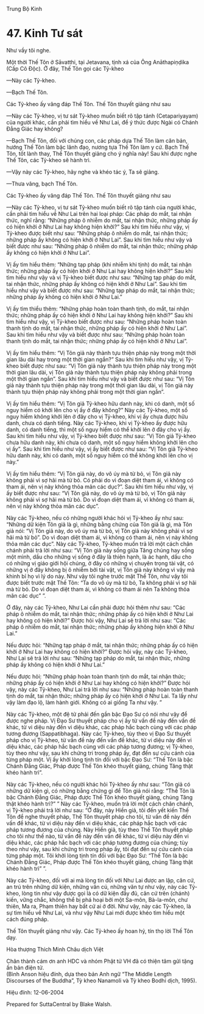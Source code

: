  

Trung Bộ Kinh

# 47\. Kinh Tư sát

Như vầy tôi nghe.

Một thời Thế Tôn ở Sāvatthi, tại Jetavana, tịnh xá của Ông Anāthapiṇḍika (Cấp Cô Ðộc). Ở đây, Thế Tôn gọi các Tỷ-kheo

—Này các Tỷ-kheo.

—Bạch Thế Tôn.

Các Tỷ-kheo ấy vâng đáp Thế Tôn. Thế Tôn thuyết giảng như sau

—Này các Tỷ-kheo, vị tư sát Tỷ-kheo muốn biết rõ tập tánh (Cetapariyayam) của người khác, cần phải tìm hiểu về Như Lai, để ý thức được Ngài có Chánh Ðẳng Giác hay không?

—Bạch Thế Tôn, đối với chúng con, các pháp dựa Thế Tôn làm căn bản, hướng Thế Tôn làm bậc lãnh đạo, nương tựa Thế Tôn làm y cứ. Bạch Thế Tôn, tốt lành thay, Thế Tôn thuyết giảng cho ý nghĩa này! Sau khi được nghe Thế Tôn, các Tỷ-kheo sẽ hành trì.

—Vậy này các Tỷ-kheo, hãy nghe và khéo tác ý, Ta sẽ giảng.

—Thưa vâng, bạch Thế Tôn.

Các Tỷ-kheo ấy vâng đáp Thế Tôn. Thế Tôn thuyết giảng như sau

—Này các Tỷ-kheo, vị tư sát Tỷ-kheo muốn biết rõ tập tánh của người khác, cần phải tìm hiểu về Như Lai trên hai loại pháp: Các pháp do mắt, tai nhận thức, nghĩ rằng: “Những pháp ô nhiễm do mắt, tai nhận thức, những pháp ấy có hiện khởi ở Như Lai hay không hiện khởi?” Sau khi tìm hiểu như vậy, vị Tỷ-kheo được biết như sau: “Những pháp ô nhiễm do mắt, tai nhận thức; những pháp ấy không có hiện khởi ở Như Lai”. Sau khi tìm hiểu như vậy và biết được như sau: “Những pháp ô nhiễm do mắt, tai nhận thức; những pháp ấy không có hiện khởi ở Như Lai”.

Vị ấy tìm hiểu thêm: “Những tạp pháp (khi nhiễm khi tịnh) do mắt, tai nhận thức; những pháp ấy có hiện khởi ở Như Lai hay không hiện khởi?” Sau khi tìm hiểu như vậy và vị Tỷ-kheo biết được như sau: “Những tạp pháp do mắt, tai nhận thức, những pháp ấy không có hiện khởi ở Như Lai”. Sau khi tìm hiểu như vậy và biết được như sau: “Những tạp pháp do mắt, tai nhận thức; những pháp ấy không có hiện khởi ở Như Lai.”

Vị ấy tìm thiểu thêm: “Những pháp hoàn toàn thanh tịnh, do mắt, tai nhận thức; những pháp ấy có hiện khởi ở Như Lai hay không hiện khởi?” Sau khi tìm hiểu như vậy, vị Tỷ-kheo biết được như sau: “Những pháp hoàn toàn thanh tịnh do mắt, tai nhận thức, những pháp ấy có hiện khởi ở Như Lai”. Sau khi tìm hiểu như vậy và biết được như sau: “Những pháp hoàn toàn thanh tịnh do mắt, tai nhận thức; những pháp ấy có hiện khởi ở Như Lai”.

Vị ấy tìm hiểu thêm: “Vị Tôn giả này thành tựu thiện pháp này trong một thời gian lâu dài hay trong một thời gian ngắn?” Sau khi tìm hiểu như vậy, vị Tỷ-kheo biết được như sau: “Vị Tôn giả này thành tựu thiện pháp này trong một thời gian lâu dài, vị Tôn giả này thành tựu thiện pháp này không phải trong một thời gian ngắn”. Sau khi tìm hiểu như vậy và biết được như sau: “Vị Tôn giả này thành tựu thiện pháp này trong một thời gian lâu dài, vị Tôn giả này thành tựu thiện pháp này không phải trong một thời gian ngắn”.

Vị ấy tìm hiểu thêm: “Vị Tôn giả Tỷ-kheo hữu danh này, khi có danh, một số nguy hiểm có khởi lên cho vị ấy ở đây không?” Này các Tỷ-kheo, một số nguy hiểm không khởi lên ở đây cho vị Tỷ-kheo, khi vị ấy chưa được hữu danh, chưa có danh tiếng. Này các Tỷ-kheo, khi vị Tỷ-kheo ấy được hữu danh, có danh tiếng, thì một số nguy hiểm có thể khởi lên ở đây cho vị ấy. Sau khi tìm hiểu như vậy, vị Tỷ-kheo biết được như sau: “Vị Tôn giả Tỷ-kheo chưa hữu danh này, khi chưa có danh, một số nguy hiểm không khởi lên cho vị ấy”. Sau khi tìm hiểu như vậy, vị ấy biết được như sau: “Vị Tôn giả Tỷ-kheo hữu danh này, khi có danh, một số nguy hiểm có thể không khởi lên cho vị này.”

Vị ấy tìm hiểu thêm: “Vị Tôn giả này, do vô úy mà từ bỏ, vị Tôn giả này không phải vì sợ hãi mà từ bỏ. Có phải do vì đoạn diệt tham ái, vì không có tham ái, nên vị này không thỏa mãn các dục?”. Sau khi tìm hiểu như vậy, vị ấy biết được như sau: “Vị Tôn giả này, do vô úy mà từ bỏ, vị Tôn giả này không phải vì sợ hãi mà từ bỏ. Do vì đoạn diệt tham ái, vì không có tham ái, nên vị này không thỏa mãn các dục”.

Này các Tỷ-kheo, nếu có những người khác hỏi vị Tỷ-kheo ấy như sau: “Những dữ kiện Tôn giả là gì, những bằng chứng của Tôn giả là gì, mà Tôn giả nói: “Vị Tôn giả này, do vô úy mà từ bỏ, vị Tôn giả này không phải vì sợ hãi mà từ bỏ”. Do vì đoạn diệt tham ái, vì không có tham ái, nên vị này không thỏa mãn các dục”. Này các Tỷ-kheo, Tỷ-kheo muốn trả lời một cách chân chánh phải trả lời như sau: “Vị Tôn giả này sống giữa Tăng chúng hay sống một mình, dầu cho những vị sống ở đây là thiện hạnh, là ác hạnh, dầu cho có những vị giáo giới hội chúng, ở đây có những vị chuyên trọng tài vật, có những vị ở đây không bị ô nhiễm bởi tài vật, vị Tôn giả này không vì vậy mà khinh bỉ họ vì lý do này. Như vậy tôi nghe trước mặt Thế Tôn, như vậy tôi được biết trước mặt Thế Tôn: “Ta do vô úy mà từ bỏ, Ta không phải vì sợ hãi mà từ bỏ. Do vì đoạn diệt tham ái, vì không có tham ái nên Ta không thỏa mãn các dục” ”.

Ở đây, này các Tỷ-kheo, Như Lai cần phải được hỏi thêm như sau: “Các pháp ô nhiễm do mắt, tai nhận thức; những pháp ấy có hiện khởi ở Như Lai hay không có hiện khởi?” Ðược hỏi vậy, Như Lai sẽ trả lời như sau: “Các pháp ô nhiễm do mắt, tai nhận thức; những pháp ấy không hiện khởi ở Như Lai.”

Nếu được hỏi: “Những tạp pháp ở mắt, tai nhận thức; những pháp ấy có hiện khởi ở Như Lai hay không có hiện khởi?” Ðược hỏi vậy, này các Tỷ-kheo, Như Lai sẽ trả lời như sau: “Những tạp pháp do mắt, tai nhận thức, những pháp ấy không có hiện khởi ở Như Lai.”

Nếu được hỏi: “Những pháp hoàn toàn thanh tịnh do mắt, tai nhận thức; những pháp ấy có hiện khởi ở Như Lai hay không có hiện khởi?” Ðược hỏi vậy, này các Tỷ-kheo, Như Lai trả lời như sau: “Những pháp hoàn toàn thanh tịnh do mắt, tai nhận thức; những pháp ấy có hiện khởi ở Như Lai. Ta lấy như vậy làm đạo lộ, làm hành giới. Không có ai giống Ta như vậy. ”

Này các Tỷ-kheo, một đệ tử phải đến gần bậc Ðạo Sư có nói như vậy để được nghe pháp. Vị Ðạo Sư thuyết pháp cho vị ấy từ vấn đề này đến vấn đề khác, từ vi diệu này đến vi diệu khác, các pháp hắc bạch cùng với các pháp tương đương (Sappatibhaga). Này các Tỷ-kheo, tùy theo vị Ðạo Sư thuyết pháp cho vị Tỷ-kheo, từ vấn đề này đến vấn đề khác, từ vi diệu này đến vi diệu khác, các pháp hắc bạch cùng với các pháp tương đương; vị Tỷ-kheo, tùy theo như vậy, sau khi chứng tri trong pháp ấy, đạt đến sự cứu cánh của từng pháp một. Vị ấy khởi lòng tịnh tín đối với bậc Ðạo Sư: “Thế Tôn là bậc Chánh Ðẳng Giác, Pháp được Thế Tôn khéo thuyết giảng, chúng Tăng thật khéo hành trì”.

Này các Tỷ-kheo, nếu có người khác hỏi Tỷ-kheo ấy như sau: “Tôn giả có những dữ kiện gì, có những bằng chứng gì để Tôn giả nói rằng: “Thế Tôn là bậc Chánh Ðẳng Giác, Pháp được Thế Tôn khéo thuyết giảng, chúng Tăng thật khéo hành trì?” ” Này các Tỷ-kheo, muốn trả lời một cách chân chánh, vị Tỷ-kheo phải trả lời như sau: “Ở đây, này Hiền giả, tôi đến yết kiến Thế Tôn để nghe thuyết pháp, Thế Tôn thuyết pháp cho tôi, từ vấn đề này đến vấn đề khác, từ vi diệu này đến vi diệu khác, các pháp hắc bạch với các pháp tương đương của chúng. Này Hiền giả, tùy theo Thế Tôn thuyết pháp cho tôi như thế nào, từ vấn đề này đến vấn đề khác, từ vi diệu này đến vi diệu khác, các pháp hắc bạch với các pháp tương đương của chúng; tùy theo như vậy, sau khi chứng tri trong pháp ấy, tôi đạt đến sự cứu cánh của từng pháp một. Tôi khởi lòng tịnh tín đối với bậc Ðạo Sư: “Thế Tôn là bậc Chánh Ðẳng Giác, Pháp được Thế Tôn khéo thuyết giảng, chúng Tăng thật khéo hành trì” ”.

Này các Tỷ-kheo, đối với ai mà lòng tin đối với Như Lai được an lập, căn cứ, an trú trên những dữ kiện, những văn cú, những văn tự như vậy, này các Tỷ-kheo, lòng tin như vậy được gọi là có dữ kiện đầy đủ, căn cứ trên (chánh) kiến, vững chắc, không thể bị phá hoại bởi một Sa-môn, Bà-la-môn, chư thiên, Ma ra, Phạm thiên hay bất cứ ai ở đời. Như vậy, này các Tỷ-kheo, là sự tìm hiểu về Như Lai, và như vậy Như Lai mới được khéo tìm hiểu một cách đúng pháp.

Thế Tôn thuyết giảng như vậy. Các Tỷ-kheo ấy hoan hỷ, tín thọ lời Thế Tôn dạy.

Hòa thượng Thích Minh Châu dịch Việt

Chân thành cám ơn anh HDC và nhóm Phật tử VH đã có thiện tâm gửi tặng ấn bản điện tử.  
(Bình Anson hiệu đính, dựa theo bản Anh ngữ “The Middle Length Discourses of the Buddha”, Tỳ kheo Nanamoli và Tỳ kheo Bodhi dịch, 1995).

Hiệu đính: 12-06-2004

Prepared for SuttaCentral by Blake Walsh.